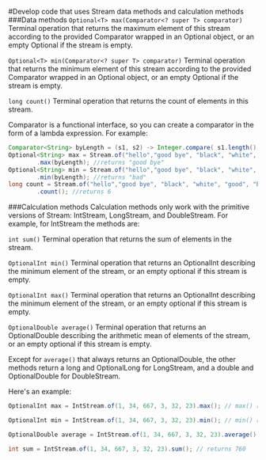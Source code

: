 #Develop code that uses Stream data methods and calculation methods
###Data methods
````Optional<T>	max(Comparator<? super T> comparator)````
Terminal operation that returns the maximum element of this stream according to the provided Comparator wrapped in an Optional object, or an empty Optional if the stream is empty.

````Optional<T>	min(Comparator<? super T> comparator)````
Terminal operation that returns the minimum element of this stream according to the provided Comparator wrapped in an Optional object, or an empty Optional if the stream is empty.

````long count()````
Terminal operation that returns the count of elements in this stream.

Comparator is a functional interface, so you can create a comparator in the form of a lambda expression. For example:
````java
Comparator<String> byLength = (s1, s2) -> Integer.compare( s1.length(), s2.length());
Optional<String> max = Stream.of("hello","good bye", "black", "white", "good", "bad")
        .max(byLength); //returns "good bye"
Optional<String> min = Stream.of("hello","good bye", "black", "white", "good", "bad")
        .min(byLength); //returns "bad"
long count = Stream.of("hello","good bye", "black", "white", "good", "bad")
        .count(); //returns 6
````

###Calculation methods
Calculation methods only work with the primitive versions of Stream: IntStream, LongStream, and DoubleStream. For example, for IntStream the methods are:

`int sum()`
Terminal operation that returns the sum of elements in the stream.

`OptionalInt min()`
Terminal operation that returns an OptionalInt describing the minimum element of the stream, or an empty optional if this stream is empty.

`OptionalInt max()`
Terminal operation that returns an OptionalInt describing the minimum element of the stream, or an empty optional if this stream is empty.

`OptionalDouble average()`
Terminal operation that returns an OptionalDouble describing the arithmetic mean of elements of the stream, or an empty optional if this stream is empty.

Except for `average()` that always returns an OptionalDouble, the other methods return a long and OptionalLong for LongStream, and a double and OptionalDouble for DoubleStream.

Here's an example:
````java
OptionalInt max = IntStream.of(1, 34, 667, 3, 32, 23).max(); // max() returns 667

OptionalInt min = IntStream.of(1, 34, 667, 3, 32, 23).min(); // min() returns 1

OptionalDouble average = IntStream.of(1, 34, 667, 3, 32, 23).average(); // returns 126.66

int sum = IntStream.of(1, 34, 667, 3, 32, 23).sum(); // returns 760
````
